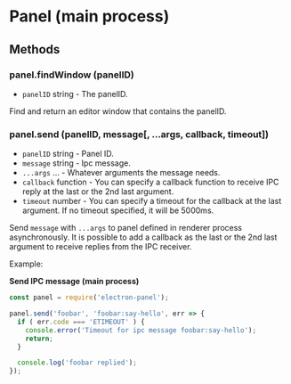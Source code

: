 # Panel (main process)

## Methods

### panel.findWindow (panelID)

  - `panelID` string - The panelID.

Find and return an editor window that contains the panelID.

### panel.send (panelID, message[, ...args, callback, timeout])

 - `panelID` string - Panel ID.
 - `message` string - Ipc message.
 - `...args` ... - Whatever arguments the message needs.
 - `callback` function - You can specify a callback function to receive IPC reply at the last or the 2nd last argument.
 - `timeout` number - You can specify a timeout for the callback at the last argument. If no timeout specified, it will be 5000ms.

Send `message` with `...args` to panel defined in renderer process asynchronously. It is possible to add a callback as the last or the 2nd last argument to receive replies from the IPC receiver.

Example:

**Send IPC message (main process)**

```javascript
const panel = require('electron-panel');

panel.send('foobar', 'foobar:say-hello', err => {
  if ( err.code === 'ETIMEOUT' ) {
    console.error('Timeout for ipc message foobar:say-hello');
    return;
  }

  console.log('foobar replied');
});
```

